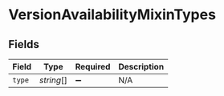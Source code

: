 # VersionAvailabilityMixinTypes


## Fields

| Field              | Type               | Required           | Description        |
| ------------------ | ------------------ | ------------------ | ------------------ |
| `type`             | *string*[]         | :heavy_minus_sign: | N/A                |